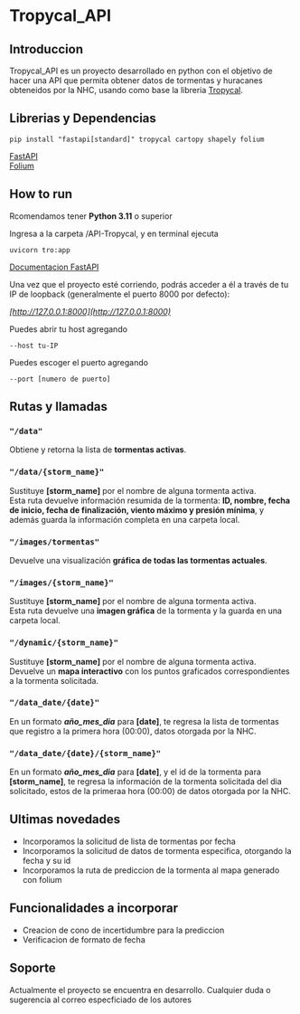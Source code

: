 # Tropycal_API

##  Introduccion
Tropycal_API es un proyecto desarrollado en python con el objetivo de hacer una API que permita obtener datos de tormentas y huracanes obteneidos por la NHC, usando como base la libreria [Tropycal](https://tropycal.github.io/tropycal/).

## Librerias y Dependencias

```
pip install "fastapi[standard]" tropycal cartopy shapely folium
```

[FastAPI](https://fastapi.tiangolo.com/#run-it)  
[Folium](https://python-visualization.github.io/folium/latest/)

## How to run 
Rcomendamos tener **Python 3.11** o superior

Ingresa a la carpeta /API-Tropycal, y en terminal ejecuta
```
uvicorn tro:app
```
[Documentacion FastAPI](https://fastapi.tiangolo.com/#run-it)

Una vez que el proyecto esté corriendo, podrás acceder a él a través de tu IP de loopback (generalmente el puerto 8000 por defecto): 

*[http://127.0.0.1:8000](http://127.0.0.1:8000)*

Puedes abrir tu host agregando
```
--host tu-IP
```

Puedes escoger el puerto agregando
```
--port [numero de puerto]
```

## Rutas y llamadas

### `"/data"`
Obtiene y retorna la lista de **tormentas activas**.

### `"/data/{storm_name}"`
Sustituye **[storm_name]** por el nombre de alguna tormenta activa.  
Esta ruta devuelve información resumida de la tormenta: **ID, nombre, fecha de inicio, fecha de finalización, viento máximo y presión mínima**, y además guarda la información completa en una carpeta local.

### `"/images/tormentas"`
Devuelve una visualización **gráfica de todas las tormentas actuales**.

### `"/images/{storm_name}"`
Sustituye **[storm_name]** por el nombre de alguna tormenta activa.  
Esta ruta devuelve una **imagen gráfica** de la tormenta y la guarda en una carpeta local.

### `"/dynamic/{storm_name}"`
Sustituye **[storm_name]** por el nombre de alguna tormenta activa.  
Devuelve un **mapa interactivo** con los puntos graficados correspondientes a la tormenta solicitada.

### `"/data_date/{date}"`
En un formato ***año_mes_dia*** para **[date]**,  te regresa la lista de tormentas que registro a la primera hora (00:00), datos otorgada por la NHC.

### `"/data_date/{date}/{storm_name}"`
En un formato ***año_mes_dia*** para **[date]**,  y el id de la tormenta para **[storm_name]**, te regresa la información de la tormenta solicitada del dia solicitado, estos de la primeraa hora (00:00) de datos otorgada por la NHC.

## Ultimas novedades 
* Incorporamos la solicitud de lista de tormentas por fecha
* Incorporamos la solicitud de datos de tormenta especifica, otorgando la fecha y su id
* Incorporamos la ruta de prediccion de la tormenta al mapa generado con folium

## Funcionalidades a incorporar
* Creacion de cono de incertidumbre para la prediccion
* Verificacion de formato de fecha

## Soporte 
Actualmente el proyecto se encuentra en desarrollo. Cualquier duda o sugerencia al correo especficiado de los autores